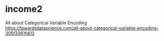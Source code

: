 # income2

All about Categorical Variable Encoding
https://towardsdatascience.com/all-about-categorical-variable-encoding-305f3361fd02
